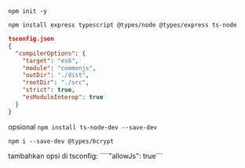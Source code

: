 ```npm init -y```

```npm install express typescript @types/node @types/express ts-node```

```json
tsconfig.json
{
  "compilerOptions": {
    "target": "es6",
    "module": "commonjs",
    "outDir": "./dist",
    "rootDir": "./src",
    "strict": true,
    "esModuleInterop": true
  }
}
```

opsional
```npm install ts-node-dev --save-dev```

```npm i --save-dev @types/bcrypt```

tambahkan opsi  di tsconfig:
````"allowJs": true```